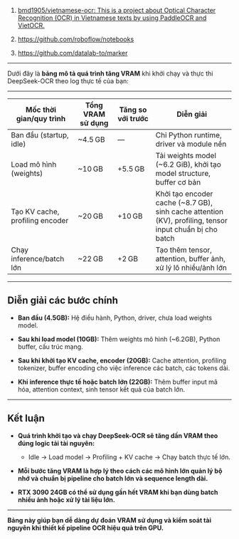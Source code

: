 
1. [bmd1905/vietnamese-ocr: This is a project about Optical Character Recognition (OCR) in Vietnamese texts by using PaddleOCR and VietOCR.](https://github.com/bmd1905/vietnamese-ocr)
2. https://github.com/roboflow/notebooks

3. https://github.com/datalab-to/marker


---
Dưới đây là **bảng mô tả quá trình tăng VRAM** khi khởi chạy và thực thi DeepSeek-OCR theo log thực tế của bạn:

---

|**Mốc thời gian/quy trình**|**Tổng VRAM sử dụng**|**Tăng so với trước**|**Diễn giải**|
|---|---|---|---|
|Ban đầu (startup, idle)|~4.5 GB|—|Chỉ Python runtime, driver và module nền|
|Load mô hình (weights)|~10 GB|+5.5 GB|Tải weights model (~6.2 GiB), khởi tạo model structure, buffer cơ bản|
|Tạo KV cache, profiling encoder|~20 GB|+10 GB|Khởi tạo encoder cache (~8.7 GB), sinh cache attention (KV), profiling, tensor input chuẩn bị cho batch|
|Chạy inference/batch lớn|~22 GB|+2 GB|Tạo thêm tensor, attention, buffer ảnh, xử lý lô nhiều/ảnh lớn|

---

## **Diễn giải các bước chính**

- **Ban đầu (4.5GB):** Hệ điều hành, Python, driver, chưa load weights model.
    
- **Sau khi load model (10GB):** Thêm weights mô hình (~6.2GB), Python buffer, cấu trúc mạng.
    
- **Sau khi khởi tạo KV cache, encoder (20GB):** Cache attention, profiling tokenizer, buffer encoding cho việc inference các batch, các tokens dài.
    
- **Khi inference thực tế hoặc batch lớn (22GB):** Thêm buffer input mã hóa, attention context, sinh tensor kết quả của batch lớn.
    

---

## **Kết luận**

- **Quá trình khởi tạo và chạy DeepSeek-OCR sẽ tăng dần VRAM theo đúng logic tải tài nguyên:**
    
    - Idle → Load model → Profiling + KV cache → Chạy batch thực tế lớn.
        
- **Mỗi bước tăng VRAM là hợp lý theo cách các mô hình lớn quản lý bộ nhớ và chuẩn bị pipeline cho batch lớn và sequence length dài.**
    
- **RTX 3090 24GB có thể sử dụng gần hết VRAM khi bạn dùng batch nhiều ảnh hoặc xử lý tài liệu lớn.**
    

---

**Bảng này giúp bạn dễ dàng dự đoán VRAM sử dụng và kiểm soát tài nguyên khi thiết kế pipeline OCR hiệu quả trên GPU.**